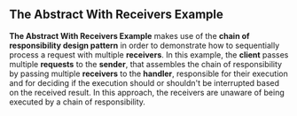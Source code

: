 ## The Abstract With Receivers Example

**The Abstract With Receivers Example** makes use of the **chain of responsibility design pattern** in order to
demonstrate how to sequentially process a request with multiple **receivers**. In this example, the **client** passes
multiple **requests** to the **sender**, that assembles the chain of responsibility by passing multiple **receivers**
to the **handler**, responsible for their execution and for deciding if the execution should or shouldn't be interrupted
based on the received result. In this approach, the receivers are unaware of being executed by a chain of
responsibility.